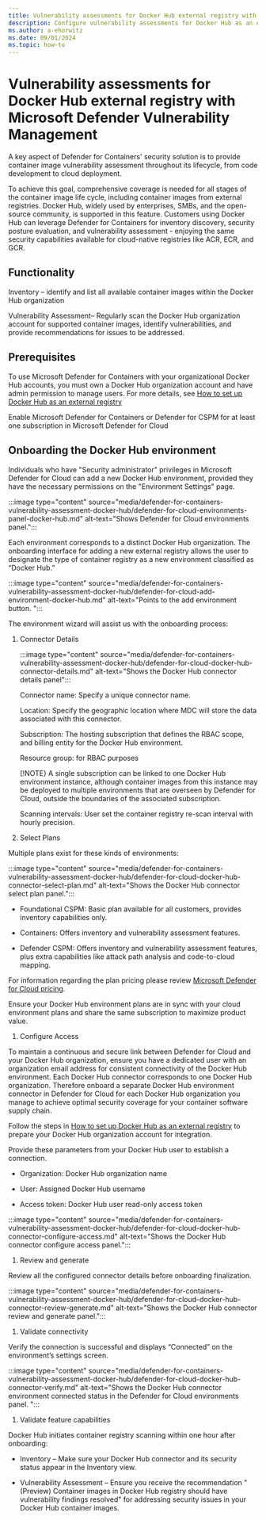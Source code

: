 ```yaml
---
title: Vulnerability assessments for Docker Hub external registry with Microsoft Defender Vulnerability Management
description: Configure vulnerability assessments for Docker Hub as an external registry with Microsoft Defender Vulnerability Management.
ms.author: a-ehorwitz
ms.date: 09/01/2024
ms.topic: how-to
---
```


# Vulnerability assessments for Docker Hub external registry with Microsoft Defender Vulnerability Management

A key aspect of Defender for Containers' security solution is to provide container image vulnerability assessment throughout its lifecycle, from code development to cloud deployment.

To achieve this goal, comprehensive coverage is needed for all stages of the container image life cycle, including container images from external registries. Docker Hub, widely used by enterprises, SMBs, and the open-source community, is supported in this feature.  Customers using Docker Hub can leverage Defender for Containers for inventory discovery, security posture evaluation, and vulnerability assessment - enjoying the same security capabilities available for cloud-native registries like ACR, ECR, and GCR.  

## Functionality

Inventory – identify and list all available container images within the Docker Hub organization

Vulnerability Assessment– Regularly scan the Docker Hub organization account for supported container images, identify vulnerabilities, and provide recommendations for issues to be addressed.

## Prerequisites

To use Microsoft Defender for Containers with your organizational Docker Hub accounts, you must own a Docker Hub organization account and have admin permission to manage users. For more details, see [How to set up Docker Hub as an external registry](defender-for-containers-enable-external-registry-for-docker-hub.md)

Enable Microsoft Defender for Containers or Defender for CSPM for at least one subscription in Microsoft Defender for Cloud

## Onboarding the Docker Hub environment  

Individuals who have "Security administrator" privileges in Microsoft Defender for Cloud can add a new Docker Hub environment, provided they have the necessary permissions on the "Environment Settings" page.

:::image type="content" source="media/defender-for-containers-vulnerability-assessment-docker-hub/defender-for-cloud-environments-panel-docker-hub.md" alt-text="Shows Defender for Cloud environments panel.":::

Each environment corresponds to a distinct Docker Hub organization. The onboarding interface for adding a new external registry allows the user to designate the type of container registry as a new environment classified as “Docker Hub.”

:::image type="content" source="media/defender-for-containers-vulnerability-assessment-docker-hub/defender-for-cloud-add-environment-docker-hub.md" alt-text="Points to the add environment button. ":::

The environment wizard will assist us with the onboarding process:

1. Connector Details

   :::image type="content" source="media/defender-for-containers-vulnerability-assessment-docker-hub/defender-for-cloud-docker-hub-connector-details.md" alt-text="Shows the Docker Hub connector details panel":::

    Connector name: Specify a unique connector name.

    Location: Specify the geographic location where MDC will store the data associated with this connector.

    Subscription: The hosting subscription that defines the RBAC scope, and billing entity for the Docker Hub environment.

    Resource group: for RBAC purposes

    [!NOTE}
    A single subscription can be linked to one Docker Hub environment instance, although container images from this instance may be deployed to multiple environments that are overseen by Defender for Cloud, outside the boundaries of the associated subscription.

    Scanning intervals:  User set the container registry re-scan interval with hourly precision.

1. Select Plans

Multiple plans exist for these kinds of environments:

:::image type="content" source="media/defender-for-containers-vulnerability-assessment-docker-hub/defender-for-cloud-docker-hub-connector-select-plan.md" alt-text="Shows the Docker Hub connector select plan panel.":::

- Foundational CSPM: Basic plan available for all customers, provides inventory capabilities only.

- Containers: Offers inventory and vulnerability assessment features.  

- Defender CSPM: Offers inventory and vulnerability assessment features, plus extra capabilities like attack path analysis and code-to-cloud mapping.

For information regarding the plan pricing please review [Microsoft Defender for Cloud pricing](https://azure.microsoft.com/pricing/details/defender-for-cloud/).  

Ensure your Docker Hub environment plans are in sync with your cloud environment plans and share the same subscription to maximize product value.

1. Configure Access

To maintain a continuous and secure link between Defender for Cloud and your Docker Hub organization, ensure you have a dedicated user with an organization email address for consistent connectivity of the Docker Hub environment. Each Docker Hub connector corresponds to one Docker Hub organization. Therefore onboard a separate Docker Hub environment connector in Defender for Cloud for each Docker Hub organization you manage to achieve optimal security coverage for your container software supply chain.

Follow the steps in [How to set up Docker Hub as an external registry](defender-for-containers-enable-external-registry-for-docker-hub.md) to prepare your Docker Hub organization account for integration.

Provide these parameters from your Docker Hub user to establish a connection.

- Organization: Docker Hub organization name

- User: Assigned Docker Hub username  

- Access token: Docker Hub user read-only access token

:::image type="content" source="media/defender-for-containers-vulnerability-assessment-docker-hub/defender-for-cloud-docker-hub-connector-configure-access.md" alt-text="Shows the Docker Hub connector configure access panel.":::

1. Review and generate

Review all the configured connector details before onboarding finalization.

:::image type="content" source="media/defender-for-containers-vulnerability-assessment-docker-hub/defender-for-cloud-docker-hub-connector-review-generate.md" alt-text="Shows the Docker Hub connector review and generate panel.":::

1. Validate connectivity  

Verify the connection is successful and displays “Connected” on the environment’s settings screen.

:::image type="content" source="media/defender-for-containers-vulnerability-assessment-docker-hub/defender-for-cloud-docker-hub-connector-verify.md" alt-text="Shows the Docker Hub connector environment connected status in the Defender for Cloud environments panel. ":::

1. Validate feature capabilities

Docker Hub initiates container registry scanning within one hour after onboarding:  

- Inventory – Make sure your Docker Hub connector and its security status appear in the Inventory view.

- Vulnerability Assessment – Ensure you receive the recommendation "(Preview) Container images in Docker Hub registry should have vulnerability findings resolved" for addressing security issues in your Docker Hub container images.
  